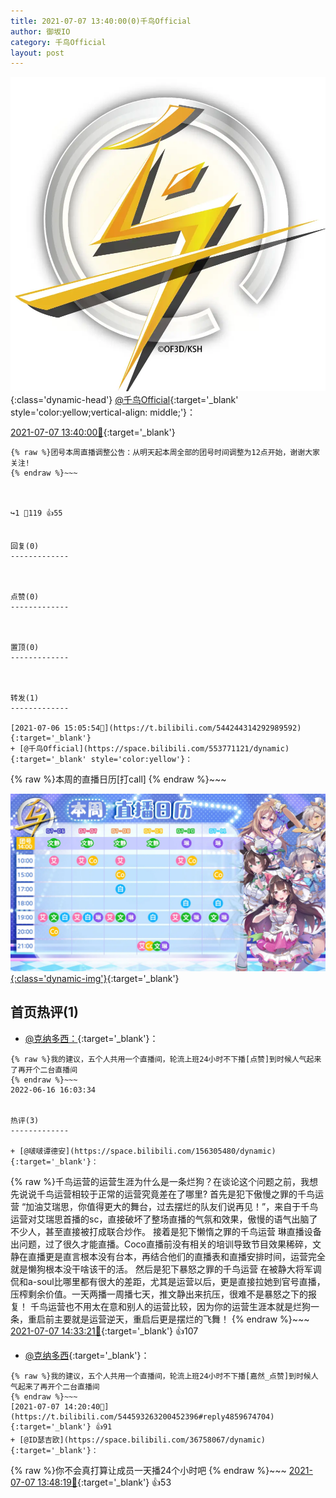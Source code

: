 ```yaml
---
title: 2021-07-07 13:40:00(0)千鸟Official
author: 御坂IO
category: 千鸟Official
layout: post
---
```


![img](/images/d7235309f85c0e1aec9d4ca9b6be983202228f8e.jpg){:class='dynamic-head'}
[@千鸟Official](https://space.bilibili.com/553771121/dynamic){:target='_blank' style='color:yellow;vertical-align: middle;'}：

[2021-07-07 13:40:00🔗](https://t.bilibili.com/544593263200452396){:target='_blank'}

~~~
{% raw %}团号本周直播调整公告：从明天起本周全部的团号时间调整为12点开始，谢谢大家关注!
{% endraw %}~~~



↪️1 💬119 👍55


回复(0)
-------------



点赞(0)
-------------



置顶(0)
-------------



转发(1)
-------------

[2021-07-06 15:05:54🔗](https://t.bilibili.com/544244314292989592){:target='_blank'}
+ [@千鸟Official](https://space.bilibili.com/553771121/dynamic){:target='_blank' style='color:yellow'}：
~~~
{% raw %}本周的直播日历[打call]
{% endraw %}~~~


[![img](/images/0d622941e237d2724a0635fa528e4c99d07a6809.jpg){:class='dynamic-img'}](/images/0d622941e237d2724a0635fa528e4c99d07a6809.jpg){:target='_blank'}




首页热评(1)
-------------

+ [@克纳多西：](https://space.bilibili.com/393315076/dynamic){:target='_blank'}：
~~~
{% raw %}我的建议，五个人共用一个直播间，轮流上班24小时不下播[点赞]到时候人气起来了再开个二台直播间
{% endraw %}~~~
2022-06-16 16:03:34


热评(3)
-------------

+ [@啵啵谭德安](https://space.bilibili.com/156305480/dynamic){:target='_blank'}：
~~~
{% raw %}千鸟运营的运营生涯为什么是一条烂狗？在谈论这个问题之前，我想先说说千鸟运营相较于正常的运营究竟差在了哪里?
        首先是犯下傲慢之罪的千鸟运营
  “加油艾瑞思，你值得更大的舞台，过去摆烂的队友们说再见！”，来自于千鸟运营对艾瑞思首播的sc，直接破坏了整场直播的气氛和效果，傲慢的语气出脑了不少人，甚至直接被打成联合炒作。
       接着是犯下懒惰之罪的千鸟运营
 琳直播设备出问题，过了很久才能直播。Coco直播前没有相关的培训导致节目效果稀碎，文静在直播更是直言根本没有台本，再结合他们的直播表和直播安排时间，运营完全就是懒狗根本没干啥该干的活。
      然后是犯下暴怒之罪的千鸟运营
在被静大将军调侃和a-soul比哪里都有很大的差距，尤其是运营以后，更是直接拉她到官号直播，压榨剩余价值。一天两播一周播七天，推文静出来抗压，很难不是暴怒之下的报复！
   千鸟运营也不用太在意和别人的运营比较，因为你的运营生涯本就是烂狗一条，重启前主要就是运营逆天，重启后更是摆烂的飞舞！
{% endraw %}~~~
[2021-07-07 14:33:21🔗](https://t.bilibili.com/544593263200452396#reply4859729564){:target='_blank'} 👍107
+ [@克纳多西](https://space.bilibili.com/393315076/dynamic){:target='_blank'}：
~~~
{% raw %}我的建议，五个人共用一个直播间，轮流上班24小时不下播[嘉然_点赞]到时候人气起来了再开个二台直播间
{% endraw %}~~~
[2021-07-07 14:20:40🔗](https://t.bilibili.com/544593263200452396#reply4859674704){:target='_blank'} 👍91
+ [@ID瑟吉欧](https://space.bilibili.com/36758067/dynamic){:target='_blank'}：
~~~
{% raw %}你不会真打算让成员一天播24个小时吧
{% endraw %}~~~
[2021-07-07 13:48:19🔗](https://t.bilibili.com/544593263200452396#reply4859531651){:target='_blank'} 👍53


